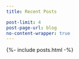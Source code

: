 ```yaml
---
title: Recent Posts

post-limit: 4
post-page-url: blog
no-content-wrapper: true
---
```

{%- include posts.html -%}